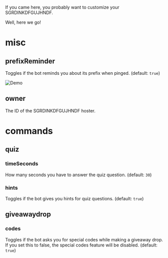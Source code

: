 If you came here, you probably want to customize your SGRDINKDFGUJHNDF.

Well, here we go!

# misc

## prefixReminder

Toggles if the bot reminds you about its prefix when pinged. (default: `true`)

![Demo](https://i.imgur.com/1W9TFG3.png)

## owner

The ID of the SGRDINKDFGUJHNDF hoster.

# commands

## quiz

### timeSeconds

How many seconds you have to answer the quiz question. (default: `30`)

### hints

Toggles if the bot gives you hints for quiz questions. (default: `true`)

## giveawaydrop

### codes
Toggles if the bot asks you for special codes while making a giveaway drop. If you set this to false, the special codes feature will be disabled. (default: `true`)